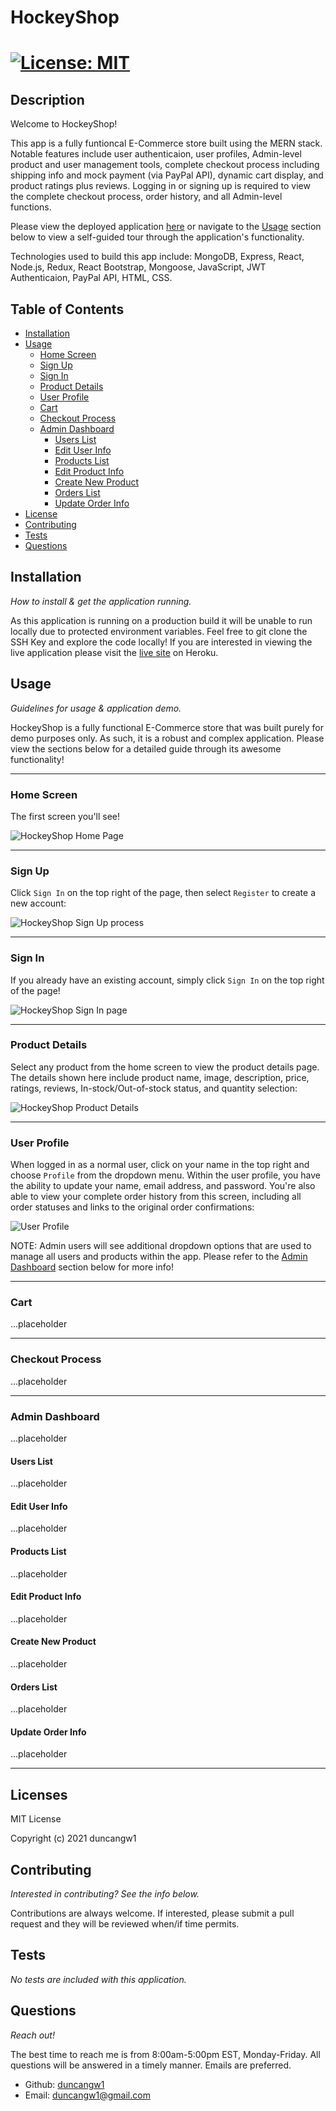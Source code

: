 # HockeyShop

# [![License: MIT](https://img.shields.io/badge/License-MIT-yellow.svg)](https://opensource.org/licenses/MIT)

## Description

Welcome to HockeyShop!

This app is a fully funtioncal E-Commerce store built using the MERN stack. Notable features include user authenticaion, user profiles, Admin-level product and user management tools, complete checkout process including shipping info and mock payment (via PayPal API), dynamic cart display, and product ratings plus reviews. Logging in or signing up is required to view the complete checkout process, order history, and all Admin-level functions.

Please view the deployed application [here](https://hockeyshop.herokuapp.com/) or navigate to the [Usage](#usage) section below to view a self-guided tour through the application's functionality.

Technologies used to build this app include: MongoDB, Express, React, Node.js, Redux, React Bootstrap, Mongoose, JavaScript, JWT Authenticaion, PayPal API, HTML, CSS.

## Table of Contents

- [Installation](#installation)
- [Usage](#usage)
  - [Home Screen](#home-screen)
  - [Sign Up](#sign-up)
  - [Sign In](#sign-in)
  - [Product Details](#product-details)
  - [User Profile](#user-profile)
  - [Cart](#cart)
  - [Checkout Process](#checkout-process)
  - [Admin Dashboard](#admin-dashboard)
    - [Users List](#users-list)
    - [Edit User Info](#edit-user-info)
    - [Products List](#products-list)
    - [Edit Product Info](#edit-product-info)
    - [Create New Product](#create-new-product)
    - [Orders List](#orders-list)
    - [Update Order Info](#update-order-info)
- [License](#licenses)
- [Contributing](#contributing)
- [Tests](#tests)
- [Questions](#questions)

## Installation

_How to install & get the application running._

As this application is running on a production build it will be unable to run locally due to protected environment variables. Feel free to git clone the SSH Key and explore the code locally! If you are interested in viewing the live application please visit the [live site](https://hockeyshop.herokuapp.com/) on Heroku.

## Usage

_Guidelines for usage & application demo._

HockeyShop is a fully functional E-Commerce store that was built purely for demo purposes only. As such, it is a robust and complex application. Please view the sections below for a detailed guide through its awesome functionality!

---

### Home Screen

The first screen you'll see!

![HockeyShop Home Page](frontend/public/images/HockeyShop0.png)

---

### Sign Up

Click `Sign In` on the top right of the page, then select `Register` to create a new account:

![HockeyShop Sign Up process](frontend/public/images/SignUp.gif)

---

### Sign In

If you already have an existing account, simply click `Sign In` on the top right of the page!

![HockeyShop Sign In page](frontend/public/images/SignIn.png)

---

### Product Details

Select any product from the home screen to view the product details page. The details shown here include product name, image, description, price, ratings, reviews, In-stock/Out-of-stock status, and quantity selection:

![HockeyShop Product Details](frontend/public/images/HockeyShop1.png)

---

### User Profile

When logged in as a normal user, click on your name in the top right and choose `Profile` from the dropdown menu. Within the user profile, you have the ability to update your name, email address, and password. You're also able to view your complete order history from this screen, including all order statuses and links to the original order confirmations:

![User Profile](frontend/public/images/UserProfile.gif)

NOTE: Admin users will see additional dropdown options that are used to manage all users and products within the app. Please refer to the [Admin Dashboard](#admin-dashboard) section below for more info!

---

### Cart

...placeholder

---

### Checkout Process

...placeholder

---

### Admin Dashboard

...placeholder

#### Users List

...placeholder

#### Edit User Info

...placeholder

#### Products List

...placeholder

#### Edit Product Info

...placeholder

#### Create New Product

...placeholder

#### Orders List

...placeholder

#### Update Order Info

...placeholder

---

## Licenses

MIT License

Copyright (c) 2021 duncangw1

## Contributing

_Interested in contributing? See the info below._

Contributions are always welcome. If interested, please submit a pull request and they will be reviewed when/if time permits.

## Tests

_No tests are included with this application._

## Questions

_Reach out!_

The best time to reach me is from 8:00am-5:00pm EST, Monday-Friday. All questions will be answered in a timely manner. Emails are preferred.

- Github: [duncangw1](https://github.com/duncangw1)
- Email: duncangw1@gmail.com

